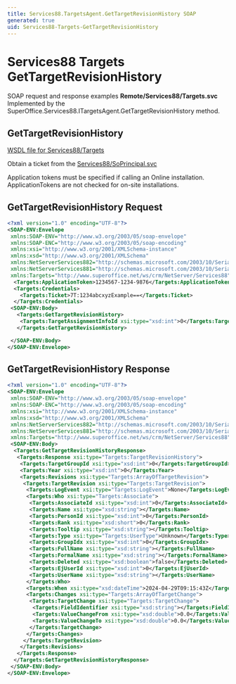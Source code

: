 ```yaml
---
title: Services88.TargetsAgent.GetTargetRevisionHistory SOAP
generated: true
uid: Services88-Targets-GetTargetRevisionHistory
---
```


# Services88 Targets GetTargetRevisionHistory

SOAP request and response examples **Remote/Services88/Targets.svc**
Implemented by the <see cref="M:SuperOffice.Services88.ITargetsAgent.GetTargetRevisionHistory">SuperOffice.Services88.ITargetsAgent.GetTargetRevisionHistory</see> method.

## GetTargetRevisionHistory





[WSDL file for Services88/Targets](../Services88-Targets.md)

Obtain a ticket from the [Services88/SoPrincipal.svc](../SoPrincipal/index.md)

Application tokens must be specified if calling an Online installation. ApplicationTokens are not checked for on-site installations.

## GetTargetRevisionHistory Request

```xml
<?xml version="1.0" encoding="UTF-8"?>
<SOAP-ENV:Envelope
 xmlns:SOAP-ENV="http://www.w3.org/2003/05/soap-envelope"
 xmlns:SOAP-ENC="http://www.w3.org/2003/05/soap-encoding"
 xmlns:xsi="http://www.w3.org/2001/XMLSchema-instance"
 xmlns:xsd="http://www.w3.org/2001/XMLSchema"
 xmlns:NetServerServices882="http://schemas.microsoft.com/2003/10/Serialization/Arrays"
 xmlns:NetServerServices881="http://schemas.microsoft.com/2003/10/Serialization/"
 xmlns:Targets="http://www.superoffice.net/ws/crm/NetServer/Services88">
  <Targets:ApplicationToken>1234567-1234-9876</Targets:ApplicationToken>
  <Targets:Credentials>
    <Targets:Ticket>7T:1234abcxyzExample==</Targets:Ticket>
  </Targets:Credentials>
 <SOAP-ENV:Body>
   <Targets:GetTargetRevisionHistory>
    <Targets:TargetAssignmentInfoId xsi:type="xsd:int">0</Targets:TargetAssignmentInfoId>
   </Targets:GetTargetRevisionHistory>

 </SOAP-ENV:Body>
</SOAP-ENV:Envelope>

```


## GetTargetRevisionHistory Response

```xml
<?xml version="1.0" encoding="UTF-8"?>
<SOAP-ENV:Envelope
 xmlns:SOAP-ENV="http://www.w3.org/2003/05/soap-envelope"
 xmlns:SOAP-ENC="http://www.w3.org/2003/05/soap-encoding"
 xmlns:xsi="http://www.w3.org/2001/XMLSchema-instance"
 xmlns:xsd="http://www.w3.org/2001/XMLSchema"
 xmlns:NetServerServices882="http://schemas.microsoft.com/2003/10/Serialization/Arrays"
 xmlns:NetServerServices881="http://schemas.microsoft.com/2003/10/Serialization/"
 xmlns:Targets="http://www.superoffice.net/ws/crm/NetServer/Services88">
 <SOAP-ENV:Body>
  <Targets:GetTargetRevisionHistoryResponse>
   <Targets:Response xsi:type="Targets:TargetRevisionHistory">
    <Targets:TargetGroupId xsi:type="xsd:int">0</Targets:TargetGroupId>
    <Targets:Year xsi:type="xsd:int">0</Targets:Year>
    <Targets:Revisions xsi:type="Targets:ArrayOfTargetRevision">
     <Targets:TargetRevision xsi:type="Targets:TargetRevision">
      <Targets:LogEvent xsi:type="Targets:LogEvent">None</Targets:LogEvent>
      <Targets:Who xsi:type="Targets:Associate">
       <Targets:AssociateId xsi:type="xsd:int">0</Targets:AssociateId>
       <Targets:Name xsi:type="xsd:string"></Targets:Name>
       <Targets:PersonId xsi:type="xsd:int">0</Targets:PersonId>
       <Targets:Rank xsi:type="xsd:short">0</Targets:Rank>
       <Targets:Tooltip xsi:type="xsd:string"></Targets:Tooltip>
       <Targets:Type xsi:type="Targets:UserType">Unknown</Targets:Type>
       <Targets:GroupIdx xsi:type="xsd:int">0</Targets:GroupIdx>
       <Targets:FullName xsi:type="xsd:string"></Targets:FullName>
       <Targets:FormalName xsi:type="xsd:string"></Targets:FormalName>
       <Targets:Deleted xsi:type="xsd:boolean">false</Targets:Deleted>
       <Targets:EjUserId xsi:type="xsd:int">0</Targets:EjUserId>
       <Targets:UserName xsi:type="xsd:string"></Targets:UserName>
      </Targets:Who>
      <Targets:When xsi:type="xsd:dateTime">2024-04-29T09:15:43Z</Targets:When>
      <Targets:Changes xsi:type="Targets:ArrayOfTargetChange">
       <Targets:TargetChange xsi:type="Targets:TargetChange">
        <Targets:FieldIdentifier xsi:type="xsd:string"></Targets:FieldIdentifier>
        <Targets:ValueChangeFrom xsi:type="xsd:double">0.0</Targets:ValueChangeFrom>
        <Targets:ValueChangeTo xsi:type="xsd:double">0.0</Targets:ValueChangeTo>
       </Targets:TargetChange>
      </Targets:Changes>
     </Targets:TargetRevision>
    </Targets:Revisions>
   </Targets:Response>
  </Targets:GetTargetRevisionHistoryResponse>
 </SOAP-ENV:Body>
</SOAP-ENV:Envelope>

```

